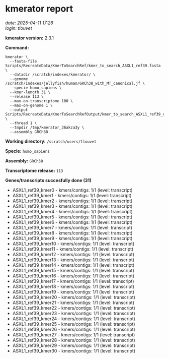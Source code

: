 # kmerator report
*date: 2025-04-11 17:26*  
*login: tlouvet*

**kmerator version:** 2.3.1

**Command:**

```
kmerator \
  --fasta-file Scripts/RecreateData/KmerToSearchRef/kmer_to_search_ASXL1_ref39.fasta \
  --datadir /scratch/indexes/kmerator/ \
  --genome /scratch/indexes/jellyfish/human/GRCh38_with_MT_canonical.jf \
  --specie homo_sapiens \
  --kmer-length 31 \
  --release 113 \
  --max-on-transcriptome 100 \
  --max-on-genome 1 \
  --output Scripts/RecreateData/KmerToSearchRefOutput/kmer_to_search_ASXL1_ref39_output \
  --thread 1 \
  --tmpdir /tmp/kmerator_36akza3y \
  --assembly GRCh38
```

**Working directory:** `/scratch/users/tlouvet`

**Specie:** `homo_sapiens`

**Assembly:** `GRCh38`

**Transcriptome release:** `113`

**Genes/transcripts succesfully done (31)**

- ASXL1_ref39_kmer0 - kmers/contigs: 1/1 (level: transcript)
- ASXL1_ref39_kmer1 - kmers/contigs: 1/1 (level: transcript)
- ASXL1_ref39_kmer2 - kmers/contigs: 1/1 (level: transcript)
- ASXL1_ref39_kmer3 - kmers/contigs: 1/1 (level: transcript)
- ASXL1_ref39_kmer4 - kmers/contigs: 1/1 (level: transcript)
- ASXL1_ref39_kmer5 - kmers/contigs: 1/1 (level: transcript)
- ASXL1_ref39_kmer6 - kmers/contigs: 1/1 (level: transcript)
- ASXL1_ref39_kmer7 - kmers/contigs: 1/1 (level: transcript)
- ASXL1_ref39_kmer8 - kmers/contigs: 1/1 (level: transcript)
- ASXL1_ref39_kmer9 - kmers/contigs: 1/1 (level: transcript)
- ASXL1_ref39_kmer10 - kmers/contigs: 1/1 (level: transcript)
- ASXL1_ref39_kmer11 - kmers/contigs: 1/1 (level: transcript)
- ASXL1_ref39_kmer12 - kmers/contigs: 1/1 (level: transcript)
- ASXL1_ref39_kmer13 - kmers/contigs: 1/1 (level: transcript)
- ASXL1_ref39_kmer14 - kmers/contigs: 1/1 (level: transcript)
- ASXL1_ref39_kmer15 - kmers/contigs: 1/1 (level: transcript)
- ASXL1_ref39_kmer16 - kmers/contigs: 1/1 (level: transcript)
- ASXL1_ref39_kmer17 - kmers/contigs: 1/1 (level: transcript)
- ASXL1_ref39_kmer18 - kmers/contigs: 1/1 (level: transcript)
- ASXL1_ref39_kmer19 - kmers/contigs: 1/1 (level: transcript)
- ASXL1_ref39_kmer20 - kmers/contigs: 1/1 (level: transcript)
- ASXL1_ref39_kmer21 - kmers/contigs: 1/1 (level: transcript)
- ASXL1_ref39_kmer22 - kmers/contigs: 1/1 (level: transcript)
- ASXL1_ref39_kmer23 - kmers/contigs: 1/1 (level: transcript)
- ASXL1_ref39_kmer24 - kmers/contigs: 1/1 (level: transcript)
- ASXL1_ref39_kmer25 - kmers/contigs: 1/1 (level: transcript)
- ASXL1_ref39_kmer26 - kmers/contigs: 1/1 (level: transcript)
- ASXL1_ref39_kmer27 - kmers/contigs: 1/1 (level: transcript)
- ASXL1_ref39_kmer28 - kmers/contigs: 1/1 (level: transcript)
- ASXL1_ref39_kmer29 - kmers/contigs: 1/1 (level: transcript)
- ASXL1_ref39_kmer30 - kmers/contigs: 1/1 (level: transcript)
